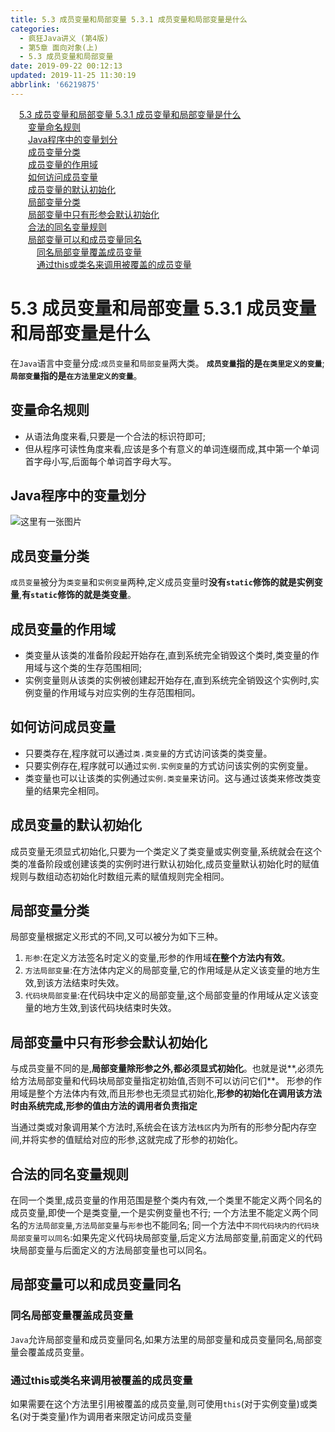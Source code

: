 ```yaml
---
title: 5.3 成员变量和局部变量 5.3.1 成员变量和局部变量是什么
categories: 
  - 疯狂Java讲义 (第4版)
  - 第5章 面向对象(上)
  - 5.3 成员变量和局部变量
date: 2019-09-22 00:12:13
updated: 2019-11-25 11:30:19
abbrlink: '66219875'
---
```

<div id='my_toc'><a href="/JavaReadingNotes/66219875/#5.3-成员变量和局部变量-5.3.1-成员变量和局部变量是什么" class="header_1">5.3 成员变量和局部变量 5.3.1 成员变量和局部变量是什么</a><br><a href="/JavaReadingNotes/66219875/#变量命名规则" class="header_2">变量命名规则</a><br><a href="/JavaReadingNotes/66219875/#Java程序中的变量划分" class="header_2">Java程序中的变量划分</a><br><a href="/JavaReadingNotes/66219875/#成员变量分类" class="header_2">成员变量分类</a><br><a href="/JavaReadingNotes/66219875/#成员变量的作用域" class="header_2">成员变量的作用域</a><br><a href="/JavaReadingNotes/66219875/#如何访问成员变量" class="header_2">如何访问成员变量</a><br><a href="/JavaReadingNotes/66219875/#成员变量的默认初始化" class="header_2">成员变量的默认初始化</a><br><a href="/JavaReadingNotes/66219875/#局部变量分类" class="header_2">局部变量分类</a><br><a href="/JavaReadingNotes/66219875/#局部变量中只有形参会默认初始化" class="header_2">局部变量中只有形参会默认初始化</a><br><a href="/JavaReadingNotes/66219875/#合法的同名变量规则" class="header_2">合法的同名变量规则</a><br><a href="/JavaReadingNotes/66219875/#局部变量可以和成员变量同名" class="header_2">局部变量可以和成员变量同名</a><br><a href="/JavaReadingNotes/66219875/#同名局部变量覆盖成员变量" class="header_3">同名局部变量覆盖成员变量</a><br><a href="/JavaReadingNotes/66219875/#通过this或类名来调用被覆盖的成员变量" class="header_3">通过this或类名来调用被覆盖的成员变量</a><br></div>
<style>
    .header_1{
        margin-left: 1em;
    }
    .header_2{
        margin-left: 2em;
    }
    .header_3{
        margin-left: 3em;
    }
    .header_4{
        margin-left: 4em;
    }
    .header_5{
        margin-left: 5em;
    }
    .header_6{
        margin-left: 6em;
    }
</style>
<!--more-->
<script>if (navigator.platform.search('arm')==-1){document.getElementById('my_toc').style.display = 'none';}
var e,p = document.getElementsByTagName('p');while (p.length>0) {e = p[0];e.parentElement.removeChild(e);}
</script>

<!--end-->
<!--SSTStart-->
# 5.3 成员变量和局部变量 5.3.1 成员变量和局部变量是什么 #
在`Java`语言中变量分成:`成员变量`和`局部变量`两大类。
**`成员变量`指的是`在类里定义的变量`**;
**`局部变量`指的是`在方法里定义的变量`**。
## 变量命名规则 ##
- 从语法角度来看,只要是一个合法的标识符即可;
- 但从程序可读性角度来看,应该是多个有意义的单词连缀而成,其中第一个单词首字母小写,后面每个单词首字母大写。

## Java程序中的变量划分 ##
![这里有一张图片](https://image-1257720033.cos.ap-shanghai.myqcloud.com/blog/readbooknote/FangKuangJavaJiangYi4/ch5/1.png)

## 成员变量分类 ##
`成员变量`被分为`类变量`和`实例变量`两种,定义成员变量时**没有`static`修饰的就是实例变量**,**有`static`修饰的就是类变量**。
## 成员变量的作用域 ##
- 类变量从该类的准备阶段起开始存在,直到系统完全销毁这个类时,类变量的作用域与这个类的生存范围相同;
- 实例变量则从该类的实例被创建起开始存在,直到系统完全销毁这个实例时,实例变量的作用域与对应实例的生存范围相同。

## 如何访问成员变量 ##
- 只要类存在,程序就可以通过`类.类变量`的方式访问该类的类变量。
- 只要实例存在,程序就可以通过`实例.实例变量`的方式访问该实例的实例变量。
- 类变量也可以让该类的实例通过`实例.类变量`来访问。这与通过该类来修改类变量的结果完全相同。

## 成员变量的默认初始化 ##
成员变量无须显式初始化,只要为一个类定义了类变量或实例变量,系统就会在这个类的准备阶段或创建该类的实例时进行默认初始化,成员变量默认初始化时的赋值规则与数组动态初始化时数组元素的赋值规则完全相同。

## 局部变量分类 ##
局部变量根据定义形式的不同,又可以被分为如下三种。
1. `形参`:在定义方法签名时定义的变量,形参的作用域**在整个方法内有效**。
2. `方法局部变量`:在方法体内定义的局部变量,它的作用域是从定义该变量的地方生效,到该方法结束时失效。
3. `代码块局部变量`:在代码块中定义的局部变量,这个局部变量的作用域从定义该变量的地方生效,到该代码块结束时失效。

## 局部变量中只有形参会默认初始化 ##
与成员变量不同的是,**局部变量除形参之外,都必须显式初始化**。也就是说**,必须先给方法局部变量和代码块局部变量指定初始值,否则不可以访问它们**。
形参的作用域是整个方法体内有效,而且形参也无须显式初始化,**形参的初始化在调用该方法时由系统完成,形参的值由方法的调用者负责指定**

当通过类或对象调用某个方法时,系统会在该方法`栈区`内为所有的形参分配内存空间,并将实参的值赋给对应的形参,这就完成了形参的初始化。
## 合法的同名变量规则 ##
在同一个类里,成员变量的作用范围是整个类内有效,一个类里不能定义两个同名的成员变量,即使一个是类变量,一个是实例变量也不行;
一个方法里不能定义两个同名的`方法局部变量`,`方法局部变量`与`形参`也不能同名;
同一个方法中`不同代码块内的代码块局部变量可以同名`:如果先定义代码块局部变量,后定义方法局部变量,前面定义的代码块局部变量与后面定义的方法局部变量也可以同名。
## 局部变量可以和成员变量同名 ##
### 同名局部变量覆盖成员变量 ###
`Java`允许局部变量和成员变量同名,如果方法里的局部变量和成员变量同名,局部变量会覆盖成员变量。
### 通过this或类名来调用被覆盖的成员变量 ###
如果需要在这个方法里引用被覆盖的成员变量,则可使用`this`(对于实例变量)或类名(对于类变量)作为调用者来限定访问成员变量
<!--SSTStop-->

